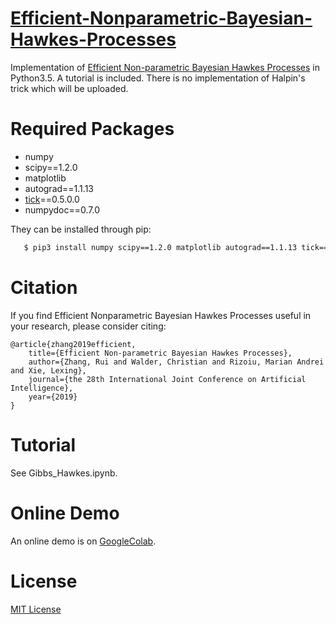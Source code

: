 # [Efficient-Nonparametric-Bayesian-Hawkes-Processes](https://arxiv.org/abs/1810.03730)
Implementation of [Efficient Non-parametric Bayesian Hawkes Processes](https://arxiv.org/abs/1810.03730) in Python3.5. A tutorial is included. There is no implementation of Halpin's trick which will be uploaded.

# Required Packages
 - numpy
 - scipy==1.2.0
 - matplotlib
 - autograd==1.1.13
 - [tick](https://github.com/X-DataInitiative/tick)==0.5.0.0
 - numpydoc==0.7.0
 
They can be installed through pip:
```bash
   $ pip3 install numpy scipy==1.2.0 matplotlib autograd==1.1.13 tick==0.5.0.0 numpydoc==0.7.0
```

# Citation
If you find Efficient Nonparametric Bayesian Hawkes Processes useful in your research, please consider citing:

    @article{zhang2019efficient,
    	title={Efficient Non-parametric Bayesian Hawkes Processes},
    	author={Zhang, Rui and Walder, Christian and Rizoiu, Marian Andrei and Xie, Lexing},
    	journal={the 28th International Joint Conference on Artificial Intelligence},
    	year={2019}
    }
    
# Tutorial
See Gibbs_Hawkes.ipynb.

# Online Demo
An online demo is on [GoogleColab](https://colab.research.google.com/github/RuiZhang2016/Efficient-Nonparametric-Bayesian-Hawkes-Processes/blob/master/Gibbs_Hawkes.ipynb).

# License
[MIT License](https://github.com/RuiZhang2016/Efficient-Nonparametric-Bayesian-Hawkes-Processes/blob/master/LICENSE)

